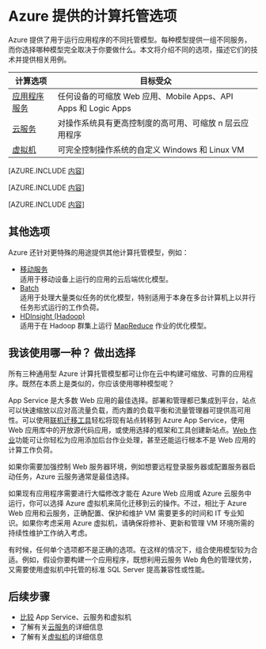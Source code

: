 <properties 
	pageTitle="Azure 提供的计算托管选项" 
	description="了解 Azure 计算托管选项及其工作原理：虚拟机、 Web 应用、云服务，等等。" 
	headerExpose="" 
	footerExpose="" 
	services="cloud-services,virtual-machines"
	authors="Thraka" 
	documentationCenter=""
	manager="timlt"/>

<tags 
	ms.service="multiple" 
	ms.date="09/08/2015" 
	wacn.date="01/21/2016"/>




# Azure 提供的计算托管选项

Azure 提供了用于运行应用程序的不同托管模型。每种模型提供一组不同服务，而你选择哪种模型完全取决于你要做什么。本文将介绍不同的选项，描述它们的技术并提供相关用例。

| 计算选项 | 目标受众 |
| ------------------ | --------   |
| [应用程序服务] | 任何设备的可缩放 Web 应用、Mobile Apps、API Apps 和 Logic Apps |
| [云服务] | 对操作系统具有更高控制度的高可用、可缩放 n 层云应用程序 |
| [虚拟机] | 可完全控制操作系统的自定义 Windows 和 Linux VM |

[AZURE.INCLUDE [内容](../../includes/app-service-choose-me-content.md)]

[AZURE.INCLUDE [内容](../../includes/cloud-services-choose-me-content.md)]

[AZURE.INCLUDE [内容](../../includes/virtual-machines-choose-me-content.md)]

## 其他选项

Azure 还针对更特殊的用途提供其他计算托管模型，例如：

* [移动服务](/documentation/services/mobile-services/)  
  适用于移动设备上运行的应用的云后端优化模型。
* [Batch](/documentation/services/batch/)  
  适用于处理大量类似任务的优化模型，特别适用于本身在多台计算机上以并行任务形式运行的工作负荷。
* [HDInsight (Hadoop)](/documentation/services/hdinsight/)  
  适用于在 Hadoop 群集上运行 [MapReduce](http://www.asp.net/aspnet/overview/developing-apps-with-windows-azure/building-real-world-cloud-apps-with-windows-azure/data-storage-options/#hadoop) 作业的优化模型。 

## 我该使用哪一种？ 做出选择

所有三种通用型 Azure 计算托管模型都可让你在云中构建可缩放、可靠的应用程序。既然在本质上是类似的，你应该使用哪种模型呢？

App Service 是大多数 Web 应用的最佳选择。部署和管理都已集成到平台，站点可以快速缩放以应对高流量负载，而内置的负载平衡和流量管理器可提供高可用性。可以使用[联机迁移工具](https://www.migratetoazure.net/)轻松将现有站点转移到 Azure App Service，使用 Web 应用库中的开放源代码应用，或使用选择的框架和工具创建新站点。[Web 作业](/documentation/articles/websites-webjobs-resources/)功能可让你轻松为应用添加后台作业处理，甚至还能运行根本不是 Web 应用的计算工作负荷。

如果你需要加强控制 Web 服务器环境，例如想要远程登录服务器或配置服务器启动任务，Azure 云服务通常是最佳选择。

如果现有应用程序需要进行大幅修改才能在 Azure Web 应用或 Azure 云服务中运行，你可以选择 Azure 虚拟机来简化迁移到云的操作。不过，相比于 Azure Web 应用和云服务，正确配置、保护和维护 VM 需要更多的时间和 IT 专业知识。如果你考虑采用 Azure 虚拟机，请确保将修补、更新和管理 VM 环境所需的持续性维护工作纳入考虑。

有时候，任何单个选项都不是正确的选项。在这样的情况下，组合使用模型较为合适。例如，假设你要构建一个应用程序，既想利用云服务 Web 角色的管理优势，又需要使用虚拟机中托管的标准 SQL Server 提高兼容性或性能。

<!-- In this case, the best option is to combine compute hosting options, as the figure below shows.--

<a name="fig4"></a>
![07_CombineTechnologies][07_CombineTechnologies] 
 
**Figure: A single application can use multiple hosting options.**

As the figure illustrates, the Cloud Services VMs run in a separate cloud service from the Virtual Machines VMs. Still, the two can communicate quite efficiently, so building an app this way is sometimes the best choice.
[07_CombineTechnologies]: ./media/fundamentals-application-models/ExecModels_07_CombineTechnologies.png
!-->

[应用程序服务]: #tellmeas
[虚拟机]: #tellmevm
[云服务]: #tellmecs

## 后续步骤

* [比较](/documentation/articles/choose-web-site-cloud-service-vm/) App Service、云服务和虚拟机
* 了解有关[云服务](/documentation/services/cloud-services/)的详细信息
* 了解有关[虚拟机](/documentation/articles/virtual-machines-linux-about/)的详细信息 

<!---HONumber=74-->
